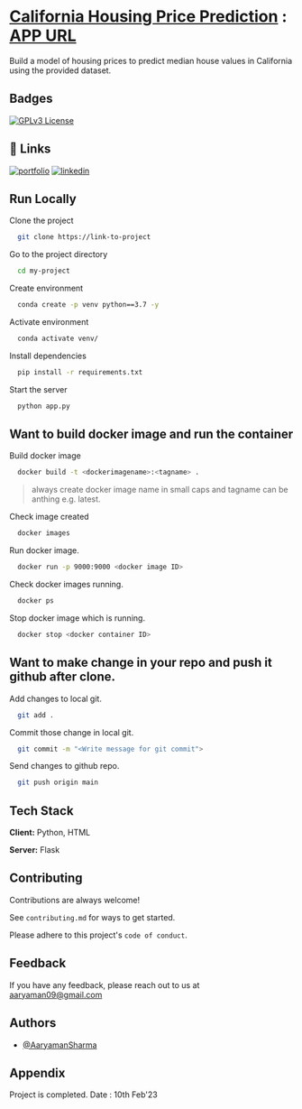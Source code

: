 
# [California Housing Price Prediction](https://www.kaggle.com/datasets/camnugent/california-housing-prices) : [APP URL](https://housing-price-prod-wafer-default-detection-zk0piv.mo5.mogenius.io/)

Build a model of housing prices to predict median house values in California using the provided dataset.


## Badges

[![GPLv3 License](https://img.shields.io/badge/License-GPL%20v3-yellow.svg)](https://opensource.org/licenses/)


## 🔗 Links
[![portfolio](https://img.shields.io/badge/my_portfolio-000?style=for-the-badge&logo=ko-fi&logoColor=white)](https://drive.google.com/file/d/1Apf8C8L1hQK6UE8RELOaj--lAQmQa3Vs/view?usp=sharing)
[![linkedin](https://img.shields.io/badge/linkedin-0A66C2?style=for-the-badge&logo=linkedin&logoColor=white)](https://in.linkedin.com/in/aaryaman-sharma)


## Run Locally

Clone the project

```bash
  git clone https://link-to-project
```

Go to the project directory

```bash
  cd my-project
```

Create environment

```bash
  conda create -p venv python==3.7 -y
```

Activate environment

```bash
  conda activate venv/
```

Install dependencies

```bash
  pip install -r requirements.txt
```

Start the server

```bash
  python app.py
```

## Want to build docker image and run the container

Build docker image 

```bash
  docker build -t <dockerimagename>:<tagname> .
```
> always create docker image name in small caps and tagname can be anthing e.g. latest.

Check image created

```bash
  docker images
```

Run docker image.

```bash
  docker run -p 9000:9000 <docker image ID>
```
Check docker images running.

```bash
  docker ps
```

Stop docker image which is running.

```bash
  docker stop <docker container ID>
```

## Want to make change in your repo and push it github after clone.

Add changes to local git.

```bash
  git add .
```
Commit those change in local git.

```bash
  git commit -m "<Write message for git commit">
```

Send changes to github repo.

```bash
  git push origin main
```

## Tech Stack

**Client:** Python, HTML

**Server:** Flask

## Contributing

Contributions are always welcome!

See `contributing.md` for ways to get started.

Please adhere to this project's `code of conduct`.


## Feedback

If you have any feedback, please reach out to us at aaryaman09@gmail.com


## Authors

- [@AaryamanSharma](https://github.com/Aaryaman09)


## Appendix

Project is completed. Date : 10th Feb'23
